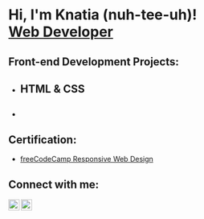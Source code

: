 <h1>Hi, I'm Knatia (nuh-tee-uh)! <br/><a href="https://github.com/kparsondev">Web Developer </a><a href="https://www.linkedin.com/in/knatiaparson/"></a></h1>

<h2>Front-end Development Projects:</h2>

- <b>HTML & CSS</b>
  - 
  
- <b></b>
  - 
  
 

<h2>Certification:</h2>

 - <a href="https://www.freecodecamp.org/certification/kparson125/responsive-web-design">freeCodeCamp Responsive Web Design</a>


<h2> Connect with me:</h2>

[<img align="left" alt="KnatiaParson | LinkedIn" width="22px" src="https://cdn.jsdelivr.net/npm/simple-icons@v3/icons/linkedin.svg" />][linkedin]
[<img align="left" alt="KnatiaParson | Instagram" width="22px" src="https://cdn.jsdelivr.net/npm/simple-icons@v3/icons/instagram.svg" />][instagram]

[instagram]: https://www.instagram.com/knatiaparson/
[linkedin]: https://linkedin.com/in/knatiaparson

<!--
**kparsondev/kparsondev** is a ✨ _special_ ✨ repository because its `README.md` (this file) appears on your GitHub profile.

Here are some ideas to get you started:

- 🔭 I’m currently working on ...
- 🌱 I’m currently learning ...
- 👯 I’m looking to collaborate on ...
- 🤔 I’m looking for help with ...
- 💬 Ask me about ...
- 📫 How to reach me: ...
- 😄 Pronouns: ...
- ⚡ Fun fact: ...
-->
